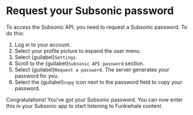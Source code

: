 # Request your Subsonic password

To access the Subsonic API, you need to request a Subsonic password. To do this:

1. Log in to your account.
2. Select your profile picture to expand the user menu.
3. Select {guilabel}`Settings`.
4. Scroll to the {guilabel}`Subsonic API password` section.
5. Select {guilabel}`Request a password`. The server generates your password for you.
6. Select the {guilabel}`copy` icon next to the password field to copy your password.

Congratulations! You've got your Subsonic password. You can now enter this in your Subsonic app to start listening to Funkwhale content.
